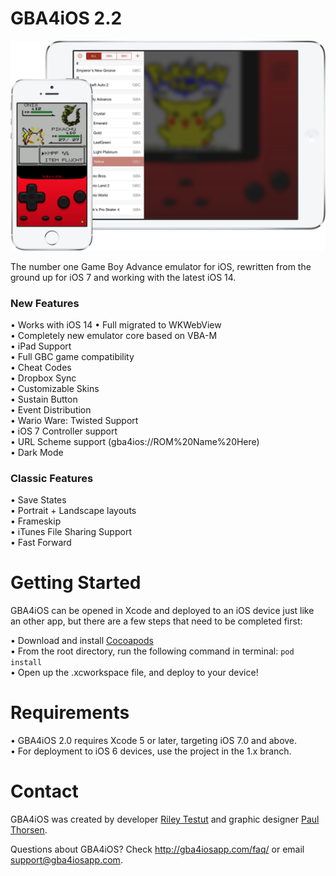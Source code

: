 GBA4iOS 2.2
===========

![GBA4iOS](images/gba4ios2_devices.png)

The number one Game Boy Advance emulator for iOS, rewritten from the ground up for iOS 7 and working with the latest iOS 14.

### New Features ###

• Works with iOS 14
• Full migrated to WKWebView  
• Completely new emulator core based on VBA-M  
• iPad Support  
• Full GBC game compatibility  
• Cheat Codes  
• Dropbox Sync  
• Customizable Skins  
• Sustain Button  
• Event Distribution  
• Wario Ware: Twisted Support  
• iOS 7 Controller support  
• URL Scheme support (gba4ios://ROM%20Name%20Here)  
• Dark Mode

### Classic Features ###

• Save States  
• Portrait + Landscape layouts  
• Frameskip  
• iTunes File Sharing Support  
• Fast Forward  

Getting Started
=============

GBA4iOS can be opened in Xcode and deployed to an iOS device just like an other app, but there are a few steps that need to be completed first:

• Download and install [Cocoapods](http://cocoapods.org/)  
• From the root directory, run the following command in terminal:
`pod install`  
• Open up the .xcworkspace file, and deploy to your device!

Requirements
=============

• GBA4iOS 2.0 requires Xcode 5 or later, targeting iOS 7.0 and above.  
• For deployment to iOS 6 devices, use the project in the 1.x branch.

Contact
========

GBA4iOS was created by developer [Riley Testut](http://twitter.com/rileytestut) and graphic designer [Paul Thorsen](http://twitter.com/pau1thor).

Questions about GBA4iOS? Check http://gba4iosapp.com/faq/ or email support@gba4iosapp.com.
